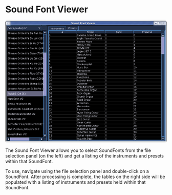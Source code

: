 # Sound Font Viewer

![ Sound Font Viewer ](../../../images/soundFontViewer.png)

The Sound Font Viewer allows you to select SoundFonts from the file
selection panel (on the left) and get a listing of the instruments and
presets within that SoundFont.

To use, navigate using the file selection panel and double-click on a
SoundFont. After processing is complete, the tables on the right side
will be populated with a listing of instruments and presets held within
that SoundFont.
